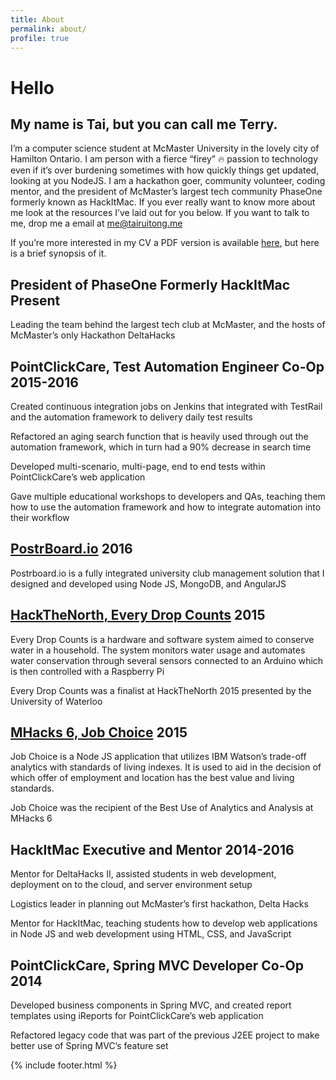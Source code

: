 ```yaml
---
title: About
permalink: about/
profile: true
---
```


# Hello
>
## My name is Tai, but you can call me Terry.

I’m a computer science student at McMaster University in the lovely city of Hamilton Ontario. I am person with a fierce “firey” &#128293; passion to technology even if it’s over burdening sometimes with how quickly things get updated, looking at you NodeJS. I am a hackathon goer, community volunteer, coding mentor, and the president of McMaster’s largest tech community PhaseOne formerly known as HackItMac. If you ever really want to know more about me look at the resources I’ve laid out for you below. If you want to talk to me, drop me a email at <me@tairuitong.me> 

If you’re more interested in my CV a PDF version is available [here](/assets/Terry_Tong-Resume.pdf), but here is a brief synopsis of it.

## President of PhaseOne Formerly HackItMac  Present
Leading the team behind the largest tech club at McMaster, and the hosts of McMaster’s only Hackathon DeltaHacks 

## PointClickCare, Test Automation Engineer Co-Op	2015-2016
Created continuous integration jobs on Jenkins that integrated with TestRail and the automation framework to delivery daily test results

Refactored an aging search function that is heavily used through out the automation framework, which in turn had a 90% decrease in search time

Developed multi-scenario, multi-page, end to end tests within PointClickCare’s web application

Gave multiple educational workshops to developers and QAs, teaching them how to use the automation framework and how to integrate automation into their workflow

## [PostrBoard.io](http://www.postrboard.io)	2016
Postrboard.io is a fully integrated university club management solution that I designed and developed using Node JS, MongoDB, and AngularJS

## [HackTheNorth, Every Drop Counts](http://devpost.com/software/every-drop-counts)	2015
Every Drop Counts is a hardware and software system aimed to conserve water in a household. The system monitors water usage and automates water conservation through several sensors connected to an Arduino which is then controlled with a Raspberry Pi

Every Drop Counts was a finalist at HackTheNorth 2015 presented by the University of Waterloo

## [MHacks 6, Job Choice](http://devpost.com/software/job-choice)	2015
Job Choice is a Node JS application that utilizes IBM Watson’s trade-off analytics with standards of living indexes. It is used to aid in the decision of which offer of employment and location has the best value and living standards.

Job Choice was the recipient of the Best Use of Analytics and Analysis at MHacks 6

## HackItMac Executive and Mentor	2014-2016
Mentor for DeltaHacks II, assisted students in web development, deployment on to the cloud, and server environment setup

Logistics leader in planning out McMaster’s first hackathon, Delta Hacks

Mentor for HackItMac, teaching students how to develop web applications in Node JS and web development using HTML, CSS, and JavaScript

## PointClickCare, Spring MVC Developer Co-Op	2014
Developed business components in Spring MVC, and created report templates using iReports for PointClickCare’s web application

Refactored legacy code that was part of the previous J2EE project to make better use of Spring MVC’s feature set


{% include footer.html %}